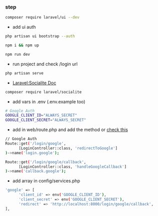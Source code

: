 ### step

```sh
composer require laravel/ui --dev
```

-   add ui auth

```sh
php artisan ui bootstrap --auth
```

```sh
npm i && npm up
```

```sh
npm run dev
```

-   run project and check /login url

```sh
php artisan serve
```

-   [Laravel:Socialite Doc](https://laravel.com/docs/8.x/socialite#routing)

```sh
composer require laravel/socialite
```

-   add vars in .env (.env.example too)

```sh
# Google Auth
GOOGLE_CLIENT_ID="ALWAYS_SECRET"
GOOGLE_CLIENT_SECRET="ALWAYS_SECRET"
```

-   add in web/route.php and add the method or [check this](https://github.com/Lukmanern/laravel-with-google-auth/blob/master/app/Http/Controllers/Auth/LoginController.php)

```sh
// Google Auth
Route::get('/login/google',
      [LoginController::class, 'redirectToGoogle']
)->name('login.google');

Route::get('/login/google/callback',
      [LoginController::class, 'handleGoogleCallback']
)->name('callback.google');
```

-   add array in config/services.php

```sh
'google' => [
      'client_id' => env('GOOGLE_CLIENT_ID'),
      'client_secret' => env('GOOGLE_CLIENT_SECRET'),
      'redirect' => 'http://localhost:8000/login/google/callback',
],
```
